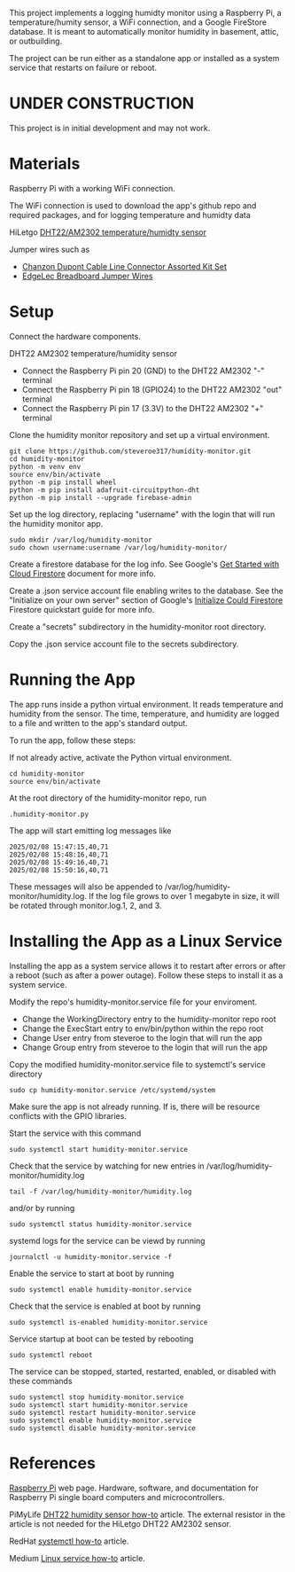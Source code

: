 This project implements a logging humidty monitor using a Raspberry Pi, a
temperature/humity sensor, a WiFi connection, and a Google FireStore database.
It is meant to automatically monitor humidity in basement, attic, or
outbuilding. 

The project can be run either as a standalone app or installed as a system
service that restarts on failure or reboot.

# UNDER CONSTRUCTION

This project is in initial development and may not work.

# Materials

Raspberry Pi with a working WiFi connection.

The WiFi connection is used to download the app's github repo
and required packages, and for logging temperature and humidty data

HiLetgo 
[DHT22/AM2302 temperature/humidty sensor](https://www.amazon.com/dp/B0795F19W6?ref=ppx_yo2ov_dt_b_fed_asin_title&th=1)

Jumper wires such as
* [Chanzon Dupont Cable Line Connector Assorted Kit Set](https://www.amazon.com/dp/B09FPGT7JT?ref=ppx_yo2ov_dt_b_fed_asin_title&th=1)
* [EdgeLec Breadboard Jumper Wires](https://www.amazon.com/dp/B07GD3KDG9?ref=ppx_yo2ov_dt_b_fed_asin_title&th=1)

# Setup

Connect the hardware components.

DHT22 AM2302 temperature/humidity sensor
* Connect the Raspberry Pi pin 20 (GND) to the DHT22 AM2302 "-" terminal
* Connect the Raspberry Pi pin 18 (GPIO24) to the DHT22 AM2302 "out" terminal
* Connect the Raspberry Pi pin 17 (3.3V) to the DHT22 AM2302 "+" terminal

Clone the humidity monitor repository and set up a virtual environment.

```
git clone https://github.com/steveroe317/humidity-monitor.git
cd humidity-monitor
python -m venv env
source env/bin/activate
python -m pip install wheel
python -m pip install adafruit-circuitpython-dht
python -m pip install --upgrade firebase-admin
```

Set up the log directory, replacing "username"
with the login that will run the humidity monitor app.

```
sudo mkdir /var/log/humidity-monitor
sudo chown username:username /var/log/humidity-monitor/
```

Create a firestore database for the log info. See Google's
[Get Started with Cloud Firestore](https://firebase.google.com/docs/firestore/quickstart)
document for more info.

Create a .json service account file enabling writes to the database.
See the "Initialize on your own server" section of Google's
[Initialize Could Firestore](https://firebase.google.com/docs/firestore/quickstart#initialize)
Firestore quickstart guide for more info.

Create a "secrets" subdirectory in the humidity-monitor root directory.

Copy the .json service account file to the secrets subdirectory.

# Running the App

The app runs inside a python virtual environment.
It reads temperature and humidity from the sensor.
The time, temperature, and humidity are logged to a file
and written to the app's standard output.

To run the app, follow these steps:

If not already active, activate the Python virtual environment.

```
cd humidity-monitor
source env/bin/activate
```

At the root directory of the humidity-monitor repo, run

```
.humidity-monitor.py
```

The app will start emitting log messages like

```
2025/02/08 15:47:15,40,71
2025/02/08 15:48:16,40,71
2025/02/08 15:49:16,40,71
2025/02/08 15:50:16,40,71
```

These messages will also be appended to /var/log/humidity-monitor/humidity.log.
If the log file grows to over 1 megabyte in size, it will be rotated
through monitor.log.1, 2, and 3.

# Installing the App as a Linux Service

Installing the app as a system service allows it to restart after errors
or after a reboot (such as after a power outage). Follow these steps to
install it as a system service.

Modify the repo's humidity-monitor.service file for your enviroment.

* Change the WorkingDirectory entry to the humidity-monitor repo root
* Change the ExecStart entry to env/bin/python within the repo root
* Change User entry from steveroe to the login that will run the app
* Change Group entry from steveroe to the login that will run the app

Copy the modified humidity-monitor.service file to systemctl's service
directory

```
sudo cp humidity-monitor.service /etc/systemd/system
```

Make sure the app is not already running. If is, there will be resource
conflicts with the GPIO libraries.

Start the service with this command

```
sudo systemctl start humidity-monitor.service
```

Check that the service by watching for new entries in
/var/log/humidity-monitor/humidity.log

```
tail -f /var/log/humidity-monitor/humidity.log
```

and/or by running

```
sudo systemctl status humidity-monitor.service
```

systemd logs for the service can be viewd by running

```
journalctl -u humidity-monitor.service -f
```

Enable the service to start at boot by running

```
sudo systemctl enable humidity-monitor.service
```

Check that the service is enabled at boot by running

```
sudo systemctl is-enabled humidity-monitor.service
```

Service startup at boot can be tested by rebooting

```
sudo systemctl reboot
```

The service can be stopped, started, restarted, enabled, or disabled with these
commands

```
sudo systemctl stop humidity-monitor.service
sudo systemctl start humidity-monitor.service
sudo systemctl restart humidity-monitor.service
sudo systemctl enable humidity-monitor.service
sudo systemctl disable humidity-monitor.service
```

# References

[Raspberry Pi](https://www.raspberrypi.com) web page.
Hardware, software, and documentation for Raspberry Pi single
board computers and microcontrollers.


PiMyLife 
[DHT22 humidity sensor how-to](https://pimylifeup.com/raspberry-pi-humidity-sensor-dht22/)
article.
The external resistor in the article is not needed for the HiLetgo 
DHT22 AM2302 sensor.

RedHat
[systemctl how-to](https://www.redhat.com/en/blog/linux-systemctl-manage-services)
article.

Medium
[Linux service how-to](https://medium.com/@benmorel/creating-a-linux-service-with-systemd-611b5c8b91d6)
article.
